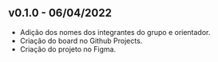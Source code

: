 ## v0.1.0 - 06/04/2022
- Adição dos nomes dos integrantes do grupo e orientador.
- Criação do board no Github Projects.
- Criação do projeto no Figma.